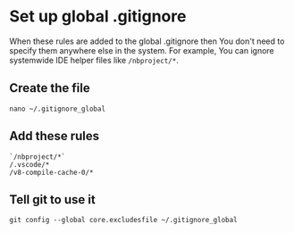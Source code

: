 # Set up  global .gitignore
When these rules are added to the global .gitignore then You don't need to 
specify them anywhere else in the system. For example, You can ignore systemwide 
 IDE helper files like `/nbproject/*`.

## Create the file
`nano ~/.gitignore_global`

## Add these rules

```
`/nbproject/*`
/.vscode/*
/v8-compile-cache-0/*
```

## Tell git to use it
`git config --global core.excludesfile ~/.gitignore_global`
